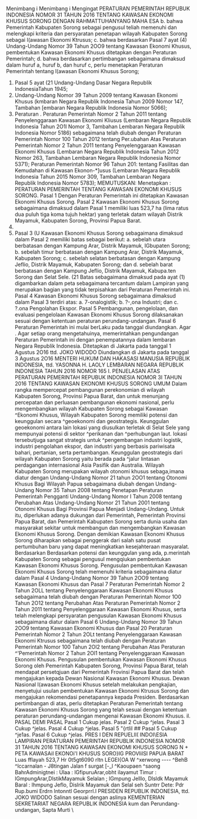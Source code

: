  Menimbang i Menimbang i Mengingat PERATURAN PEMERINTAH REPUBUK INDONESIA NOMOR 31 TAHUN 2016 TENTANG KAWASAN EKONOMI KHUSUS SORONG DENGAN RAHMATTUHANYANG MAHA ESA b. bahwa Pemerintah Kabupaten Sorong sebagai pengusul teliah memenuhi dan melengkapi kriteria dan persyaratan penetapan wilayah Kabupaten Sorong sebagai I(awasan Ekonomi Ktrusus;
c. bahwa berdasarkan Pasal 7 ayat (4) Undang-Undang Nomor 39 Tahun 2OO9 tentang Kawasan Ekonomi Khusus, pembentukan Kawasan Ekonomi Khusus ditetapkan dengan Peraturan Pemerintah;
d. bahwa berdasarkan pertimbangan sebagaimana dimaksud dalam huruf a, huruf b, dan huruf c, perlu menetapkan Peraturan Pemerintah tentang l(awasan Ekonomi Khusus Sorong;
1. Pasal 5 ayat (21 Undang-Undang Dasar Negara Republik IndonesiaTahun 1945;
2. Undang-Undang Nomor 39 Tahun 2009 tentang Kawasan Ekonomi Khusus (kmbaran Negara Republik Indonesia Tahun 2009 Nomor 147, Tambahan [embaran Negara Republik Indonesia Nomor 5066);
3. Peraturan . Peraturan Pemerintah Nomor 2 Tahun 2011 tentang Penyelenggaraan Kawasan Ekonomi Kliusus (Lembaran Negara Republik Indonesia Tahun 2O1l Nomor 3, Tambahan Lembaran Negara Republik Indonesia Nomor 5186) sebagaimana telah diubah dengan Peraturan Pemerintah Nomor 100 Tahun 2012 tentang Per.ubahan Atas Peraturan Pemerintah Nomor 2 Tahun 2011 tentang Penyelenggaraan Kawasan Ekonomi Khusus (Lembaran Negara Republik Indonesia Tahun 2012 Nomor 263, Tambahan Lembaran Negara Republik Indonesia Nomor 5371); Peraturan Pemerintah Nomor 96 Tahun 201: tentang Fasilitas dan Kemudahan di Kawasan Ekonon-*]usus (Lembaran Negara Republik Indonesia Tahun 2015 Nomor 309, Tambahan Lembaran Negara Republik Indonesia Nomor 5783);
MEMUTUSKAN:
 Menetapkan : PERATURAN PEMERINTAH TENTANG KAWASAN EKONOMI KHUSUS SORONG.
Pasal 1
Dengan Peraturan Pemerintah ini ditetapkan Kawasan Ekonomi Khusus Sorong.
Pasal 2
Kawasan Ekonomi Khusus Sorong sebagaimana dimaksud dalam Pasal 1 memiliki luas 523,7 ha (lima ratus dua puluh tiga koma tujuh hektar) yang terletak datam wilayah Distrik Mayamuk, Kabupaten Sorong, Provinsi Papua Barat.
3.
4. Pasal 3 (U Kawasan Ekonomi Khusus Sorong sebagaimana dimaksud dalam Pasal 2 memiliki batas sebagai berikut:
a. sebelah utara berbatasan dengan Kampung Arar, Distrik Mayamuk, IGbupaten Sorong;
b. sebelah timur berbatasan dengan Kampung Arar, Distrik Mayamuk, Kabupaten Sorong;
c. sebelah selatan berbatasan dengan Kampung Jeflio, Distrik Mayamuk, Kabupaten Sorong; dan
d. sebelah barat berbatasan dengan Kampung Jeflio, Distrik Mayamuk, Kabupa.ten Sorong dan Selat Sele. (21 Batas sebagaimana dimaksud pada ayat (1) digambarkan dalam peta sebagaimana tercantum dalam Lampiran yang merupakan bagian yang tidak terpisahkan dari Peraturan Pemerintah ini.
Pasal 4
Kawasan Ekonomi Khusus Sorong sebagaimana dimaksud dalam Pasal 3 terdiri atas:
a. 7-onalogistik;
b. ?-,ona Industri; dan
c. ?.ona Pengolahan Ekspor.
Pasal 5
Pembangunan, pengelolaan, dan evaluasi pengelolaan Kawasan Ekonomi Khusus Sorong dilaksanakan sesuai dengan ketentuan peraturan perundang-undangan.
Pasal 6
Peraturan Pemerintah ini mulai berLaku pada tanggal diundangkan. Agar .
Agar setiap orang mengetahuinya, memerintahkan pengundangan Peraturan Pemerintah ini dengan penempatannya dalam Iembaran Negara Republik Indonesia. Ditetapkan di Jakarta pada tanggal 1 Agustus 2O16 ttd. JOKO WIDODO Diundangkan di Jakarta pada tanggal 3 Agustus 2O16 MENTERI HUKUM DAN HAKASASI MANUSIA REPUBLIK INDONESIA, ttd. YASONNA H. LAOLY LEMBARAN NEGARA REPUBLIK INDONESIA TAHUN 2016 NOMOR 165 I. PENJELASAN ATAS PERATURAN PEMERINTAH REPUBUK INDONESIA NOMOR 3I TAHUN 2016 TENTANG KAWASAN EKONOMI KHUSUS SORONG UMUM Dalam rangka mempercepat pembangunan perekonomian di wilayah Kabupaten Sorong, Provinsi Papua Barat, dan untuk menunjang percepatan dan perluasan pembangunan ekonomi nasional, perlu mengembangkan wilayah Kabupaten Sorong sebagai Kawasan ^Ekonomi Khusus, Wilayah Kabupaten Sorong memiliki potensi dan keunggulan secara ^geoekonomi dan geostrategis. Keunggulan geoekonomi antara lain lokasi yang diusulkan terletak di Selat Sele yang mempunyai potensi di sektor ^perikanan dan ^perhubungan laut. lokasi tersebutjuga sangat strategis untuk ^pengembangan industri logistik, industri pengolahan ekspor, dan industri yang berbasis pariwisata bahari, pertanian, serta pertambangan. Keunggulan geostrategis dari wilayah Kabupaten Sorong yaitu berada pada ^jalur lintasan perdagangan internasional Asia Pasifik dan Australia. Wilayah Kabupaten Sorong merupakan wilayah otonomi khusus sebaga,imana diatur dengan Undang-Undang Nomor 21 tahun 2OO1 tentang Otonomi Khusus Bagi Wilayah Papua sebagaimana diubah dengan Undang-Undang Nomor 35 Tahun 2008 tentang Penetapan Peraturan Pemerintah Pengganti Undang-Undang Nomor I Tahun 2008 tentang Perubahan Atas Undang-Undang Nomor 21 Tahun 2001 tentang Otonomi Khusus Bagi Provinsi Papua Menjadi Undang-Undang. Untuk itu, diperlukan adanya dukungan dari Pemerintah, Pemerintah Provinsi Papua Barat, dan Pemerintah Kabupaten Sorong serta dunia usaha dan masyarakat sekitar untuk membangun dan mengembangkan Kawasan Ekonomi Khusus Sorong. Dengan demikian Kawasan Ekonomi Khusus Sorong diharapkan sebagai penggerak dari salah satu pusat pertumbuhan baru yang dapat meningkatkan kesejahteraan masyaralat. Berdasarkan Berdasarkan potensi dan keunggulan yang ada, p.merintah Kabupaten Sorong sebagai pengusul mengqiukan pembentukan Kawasan Ekonomi Khusus Sorong. Pengusulan pembentukan Kawasan Ekonomi Khusus Sorong telah memenuhi kriteria sebagaimana diatur dalam Pasal 4 Undang-Undang Nomor 39 Tahun 2OO9 tentang Kawasan Ekonomi Khusus dan Pasal 7 Peraturan Pemerintah Nomor 2 Tahun 2OLL tentang Penyelenggaraan Kawasan Ekonomi Khusus sebagaimana telah diubah dengan Peraturan Pemerintah Nomor 1O0 Tahun 2O12 tentang Perubahan Atas Peraturan Pemerintah Nomor 2 Tahun 2011 tentang Penyelenggaraan Kawasan Ekonomi Khusus, serta telah melengkapi persyaratan pengusulan Kawasan Ekonomi Khusus sebagaimana diatur dalam Pasal 6 Undang-Undang Nomor 39 Tahun 2OO9 tentang Kawasan Ekonomi Khusus dan Pasal 20 Peraturan Pemerintah Nomor 2 Tahun 2OLt tentang Penyelenggaraan Kawasan Ekonomi Ktrusus sebagaimana telah diubah dengan Peraturan Pemerintah Nomor 100 Tahun 2Ol2 tentang Perubahan Atas Peraturan ^'Pemerintah Nomor 2 Tahun 2Ol1 tentang Penyelenggaraan Kawasan Ekonomi Khusus. Pengusulan pembentukan Kawasan Ekonomi Khusus Sorong oleh Pemerintah Kabupaten Sorong, Provinsi Papua Barat, telah mendapat persetqjuan dari Pemerintah Frovinsi Papua Barat dan telah mengajukan kepada Dewan Nasional Kawasan Ekonomi Khusus. Dewan Nasional I(awasan Ekonomi Khusus setelah melakukan pengkajian, menyetujui usulan pembentukan Kawasan Ekonomi Ktrusus Sorong dan mengajukan rekomendasi penetapannya kepada Presiden. Berdasarkan pertimbangan di atas, perlu ditetapkan Peraturan Pemerintah tentang Kawasan Ekonomi Khusus Sorong yang telah sesuai dengan ketentuan peraturan perundang-undangan mengenai Kawasan Ekonomi Khusus. il. PASAL DEMI PASAL Pasal 1 Cukup jelas. Pasal 2 Cukup ^jelas. Pasal 3 Cukup ^jelas. Pasal 4 Cukup ^jelas.
Pasal 5
"{rtlil ## Pasal 5 Cukup ^je1as. Pasal 6 Cukup ^jelas. PRES I DEN REPUELII( INDOI\ESIA LAMPIRAN PERATURAN PEMERINTAH REPUBLIK INDONESIA NOMOR 31 TAHUN 2016 TENTANG KAWASAN EKONOMI KHUSUS SORONG N + PETA KAWASAiI EKONOi'I KHUSUS SORO}IG PROVIilSI PAPUA BARAT Luas fflayah 523,7 Hr 0t5gt6090 rltn LEGEI{OA W ^xerwong ---- ^BehB ^lccarnalan - J8tingan Jalan f surgat [-_l ^Kaoupaen ^saong BahrAdminigtnei : Ulaa : lGfipuruArar,obht ilayamut Timur : lGmpungArar,DlstikMayamuk Selalan ; lGmpung Jelllo, Dlsldk Mayamuk Baral : lhmpung Jeflo, Dislrik Mayamuk dan Selal seh Suntrr Dete: Pdr Rup.bumi Erdrn lntonntl Georprrl.l PRESIDEN REPUBLIK INDONESIA, ttd. JOKO WIDODO Salinan sesuai dengan aslinya KEMENTERIAN SEKRETARIAT NEGARA REPUBLIK INDONESIA kum dan Perundang-undangan, Sapta Murti \